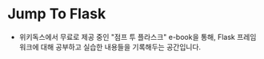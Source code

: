 # Jump To Flask

- 위키독스에서 무료로 제공 중인 "점프 투 플라스크" e-book을 통해, Flask 프레임워크에 대해 공부하고 실습한 내용들을 기록해두는 공간입니다.